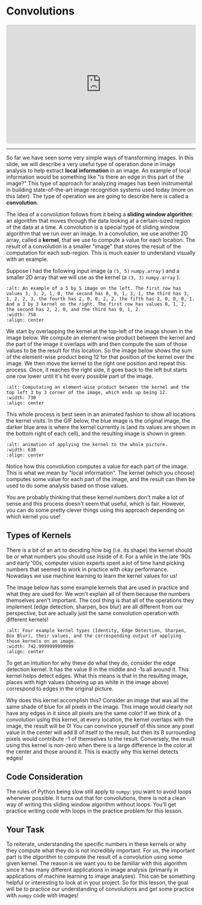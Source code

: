 # Convolutions


<div style="position: relative; padding-bottom: 62.5%; height: 0;">
    <iframe src="https://www.loom.com/embed/1e5d2e1c109748ceb89641f3885fc062?sharedAppSource=personal_library" frameborder="0" webkitallowfullscreen mozallowfullscreen allowfullscreen style="position: absolute; top: 0; left: 0; width: 100%; height: 100%;"></iframe>
</div>

---

So far we have seen some very simple ways of transforming images. In this slide, we will describe a very useful type of operation done in image analysis to help extract **local** **information** in an image. An example of local information would be something like "is there an edge in this part of the image?" This type of approach for analyzing images has been instrumental in building state-of-the-art image recognition systems used today (more on this later). The type of operation we are going to describe here is called a **convolution**.  

The idea of a convolution follows from it being a **sliding window algorithm**: an algorithm that moves through the data looking at a certain-sized region of the data at a time. A convolution is a special type of sliding window algorithm that we run over an image. In a convolution, we use another 2D array, called a **kernel**, that we use to compute a value for each location. The result of a convolution is a smaller "image" that stores the result of the computation for each sub-region. This is much easier to understand visually with an example.  

Suppose I had the following input image (a `(5, 5)`  `numpy.array` ) and a smaller 2D array that we will use as the kernel (a `(3, 3)`  `numpy.array` ).  

```{image} https://static.us.edusercontent.com/files/0I9mYHWgwK5h6OggOHbyIjuf
:alt: An example of a 5 by 5 image on the left. The first row has values 3, 3, 2, 1, 0, the second has 0, 0, 1, 3, 1, the third has 3, 1, 2, 2, 3, the fourth has 2, 0, 0, 2, 2, the fifth has 2, 0, 0, 0, 1. And a 3 by 3 kernel on the right. The first row has values 0, 1, 2, the second has 2, 2, 0, and the third has 0, 1, 2.
:width: 758
:align: center
```

We start by overlapping the kernel at the top-left of the image shown in the image below. We compute an element-wise product between the kernel and the part of the image it overlaps with and then compute the sum of those values to be the result for this location. So the image below shows the sum of the element-wise product being 12 for that position of the kernel over the image. We then move the kernel to the right one position and repeat this process. Once, it reaches the right side, it goes back to the left but starts one row lower until it's hit every possible part of the image.  

```{image} https://static.us.edusercontent.com/files/hMlSrvWdwMrkauWGLzCP3YWS
:alt: Computating an element-wise product between the kernel and the top left 3 by 3 corner of the image, which ends up being 12.
:width: 730
:align: center
```

This whole process is best seen in an animated fashion to show all locations the kernel visits. In the GIF below, the blue image is the original image, the darker blue area is where the kernel currently is (and its values are shown in the bottom right of each cell), and the resulting image is shown in green.  

```{image} https://static.us.edusercontent.com/files/JAjKrC3VXwbrt3hJkjaOWrS9
:alt: animation of applying the kernel to the whole picture.
:width: 638
:align: center
```

Notice how this convolution computes a value for each part of the image. This is what we mean by "local information". The kernel (which you choose) computes some value for each part of the image, and the result can then be used to do some analysis based on those values.  

You are probably thinking that these kernel numbers don't make a lot of sense and this process doesn't seem that useful, which is fair. However, you can do some pretty clever things using this approach depending on which kernel you use!  

##  Types of Kernels  

There is a bit of an art to deciding how big (i.e. its shape) the kernel should be or what numbers you should use inside of it. For a while in the late '90s and early '00s, computer vision experts spent a lot of time hand picking numbers that seemed to work in practice with okay performance. Nowadays we use machine learning to learn the kernel values for us!  

The image below has some example kernels that are used in practice and what they are used for. We won't explain all of them because the numbers themselves aren't important. The cool thing is that all of the operations they implement (edge detection, sharpen, box blur) are all different from our perspective, but are actually just the same convolution operation with different kernels!  

```{image} https://static.us.edusercontent.com/files/9Efmo5UQRErariMQXmJ4Ggki
:alt: Four example kernel types (Identity, Edge Detection, Sharpen, Box Blur), their values, and the corresponding output of applying those kernels on an image.
:width: 742.9999999999999
:align: center
```

To get an intuition for why these do what they do, consider the edge detection kernel. It has the value 8 in the middle and -1s all around it. This kernel helps detect edges. What this means is that in the resulting image, places with high values (showing up as white in the image above) correspond to edges in the original picture.  

Why does this kernel accomplish this? Consider an image that was all the same shade of blue for all pixels in the image. This image would clearly not have any edges in it since all pixels are the same color! If we think of a convolution using this kernel, at every location, the kernel overlaps with the image, the result will be 0! You can convince yourself of this since any pixel value in the center will add 8 of itself to the result, but then its 8 surrounding pixels would contribute -1 of themselves to the result. Conversely, the result using this kernel is non-zero when there is a large difference in the color at the center and those around it. This is exactly why this kernel detects edges!  

##  Code Consideration  

The rules of Python being slow still apply to `numpy`: you want to avoid loops whenever possible. It turns out that for convolutions, there is not a clean way of writing this sliding window algorithm without loops. You'll get practice writing code with loops in the practice problem for this lesson.

##  Your Task  

To reiterate, understanding the specific numbers in these kernels or why they compute what they do is not incredibly important. For us, the important part is the *algorithm* to compute the result of a convolution using some given kernel. The reason is we want you to be familiar with this algorithm since it has many different applications in image analysis (primarily in applications of machine learning to image analyses). This can be something helpful or interesting to look at in your project. So for this lesson, the goal will be to practice our understanding of convolutions and get some practice with `numpy` code with images!  

 

